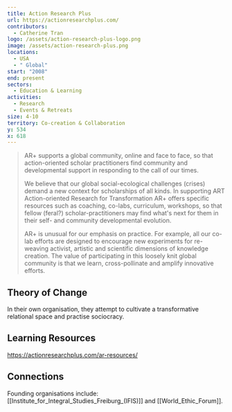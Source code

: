 ```yaml
---
title: Action Research Plus
url: https://actionresearchplus.com/
contributors:
  - Catherine Tran
logo: /assets/action-research-plus-logo.png
image: /assets/action-research-plus.png
locations:
  - USA
  - " Global"
start: "2008"
end: present
sectors:
  - Education & Learning
activities:
  - Research
  - Events & Retreats
size: 4-10
territory: Co-creation & Collaboration
y: 534
x: 618
---
```

> AR+ supports a global community, online and face to face, so that  action-oriented scholar practitioners find community and developmental support in responding to the call of our times. 
> 
> We believe that our global social-ecological challenges (crises) demand a new context for scholarships of all kinds. In supporting ART Action-oriented Research for Transformation AR+ offers specific resources such as coaching, co-labs, curriculum, workshops, so that fellow (feral?) scholar-practitioners may find what's next for them in their self- and community developmental evolution. 
> 
> AR+ is unusual for our emphasis on practice. For example, all our co-lab efforts are designed to encourage new experiments for re-weaving activist, artistic and scientific dimensions of knowledge creation. The value of participating in this loosely knit global community is that we learn, cross-pollinate and amplify innovative efforts.

## Theory of Change

In their own organisation, they attempt to cultivate a transformative relational space and practise sociocracy.

## Learning Resources

https://actionresearchplus.com/ar-resources/

## Connections

Founding organisations include: [[Institute_for_Integral_Studies_Freiburg_(IFIS)]] and [[World_Ethic_Forum]].
